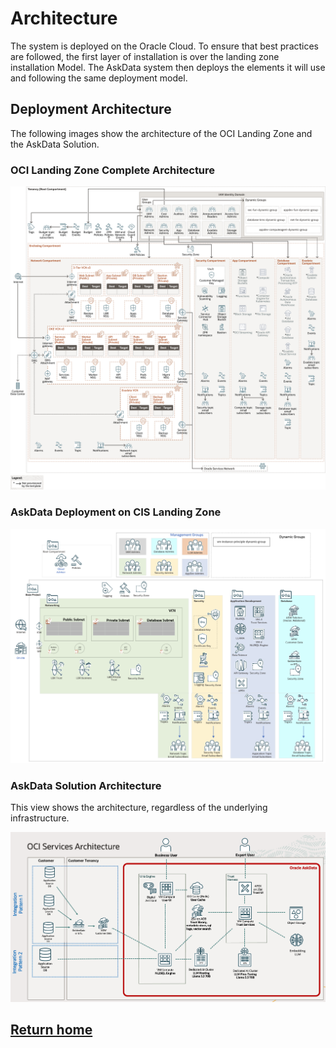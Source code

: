 # Architecture

The system is deployed on the Oracle Cloud. To ensure that best practices are followed, the first layer of installation is over the landing zone installation Model. The AskData system then deploys the elements it will use and following the same deployment model.

## Deployment Architecture

The following images show the architecture of the OCI Landing Zone and the
AskData Solution. 

### OCI Landing Zone Complete Architecture

![Base view of the Landing Zone](./terraform/image1.png)

### AskData Deployment on CIS Landing Zone

![AskData over CID Landing Zone](./terraform/image2.png)

### AskData Solution Architecture

This view shows the architecture, regardless of the underlying infrastructure.

![AskData Solution architecture](./terraform/image3.png)

## [Return home](../../../README.md)